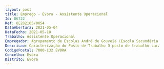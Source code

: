 ```yaml
--- 
layout: post
title: Emprego - Évora - Assistente Operacional
Id: 86722
Ref: OE202105/0054
DataAbertura: 2021-05-04
DataFecho: 2021-05-18
Trabalho: Assistente Operacional
Empregador: Agrupamento de Escolas André de Gouveia (Escola Secundária André de Gouveia - Sede)
Descricao: Caracterização do Posto de Trabalho O posto de trabalho caracteriza se pelo exercício de funções na carreira ecategoria de assistente operacional, conforme teor do anexo referido no n.º 2 doart.º 88 da LTFP e de acordo com as atividades inerentes à de assistente operacional
CodigoPostal: 7000-132 ÉVORA
Concelho: Évora
Distrito: Évora
--- 
```

